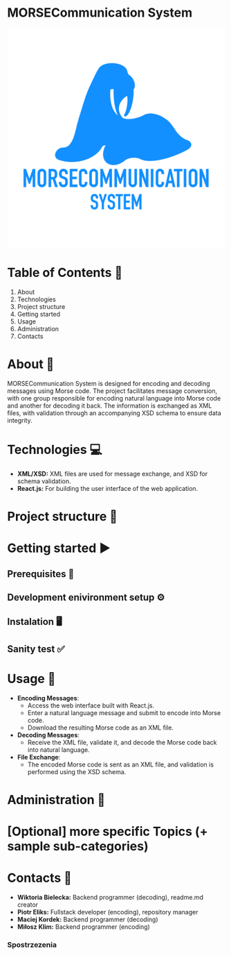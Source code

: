 # MORSECommunication System 
![logo](src/assets/logo.png)
# Table of Contents 📖
1. About
2. Technologies
3. Project structure
4. Getting started
5. Usage
6. Administration
7. Contacts

# About 📄
MORSECommunication System is designed for encoding and decoding messages using Morse code. The project facilitates message conversion, with one group responsible for encoding natural language into Morse code and another for decoding it back. The information is exchanged as XML files, with validation through an accompanying XSD schema to ensure data integrity.
# Technologies 💻
- **XML/XSD:** XML files are used for message exchange, and XSD for schema validation.
- **React.js:** For building the user interface of the web application.

# Project structure 📂

# Getting started ▶️

## Prerequisites 📝

## Development enivironment setup ⚙️

## Instalation 🖥️ 

## Sanity test ✅	

# Usage 🚀
- **Encoding Messages**:
    - Access the web interface built with React.js.
    - Enter a natural language message and submit to encode into Morse code.
    - Download the resulting Morse code as an XML file.
- **Decoding Messages**:
    - Receive the XML file, validate it, and decode the Morse code back into natural language.
- **File Exchange**:
    - The encoded Morse code is sent as an XML file, and validation is performed using the XSD schema.

# Administration 🏢

# [Optional] more specific Topics (+ sample sub-categories)

# Contacts 👥
- **Wiktoria Bielecka:** Backend programmer (decoding), readme.md creator
- **Piotr Eliks:** Fullstack developer (encoding), repository manager
- **Maciej Kordek:** Backend programmer (decoding)
- **Miłosz Klim:** Backend programmer (encoding)

### Spostrzezenia